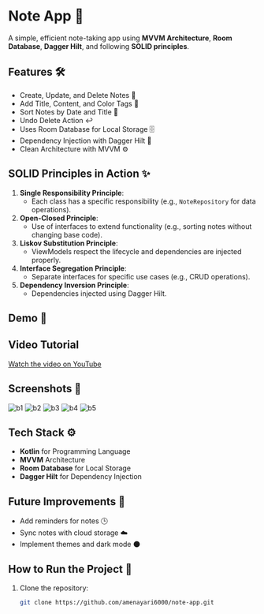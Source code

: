 # Note App 📒

A simple, efficient note-taking app using **MVVM Architecture**, **Room Database**, **Dagger Hilt**, and following **SOLID principles**.  

## Features 🛠️
- Create, Update, and Delete Notes 📝
- Add Title, Content, and Color Tags 🎨
- Sort Notes by Date and Title 📅
- Undo Delete Action ↩️
- Uses Room Database for Local Storage 🗄️
- Dependency Injection with Dagger Hilt 🔗
- Clean Architecture with MVVM ⚙️

## SOLID Principles in Action ✨
1. **Single Responsibility Principle**: 
   - Each class has a specific responsibility (e.g., `NoteRepository` for data operations).
2. **Open-Closed Principle**: 
   - Use of interfaces to extend functionality (e.g., sorting notes without changing base code).
3. **Liskov Substitution Principle**: 
   - ViewModels respect the lifecycle and dependencies are injected properly.
4. **Interface Segregation Principle**: 
   - Separate interfaces for specific use cases (e.g., CRUD operations).
5. **Dependency Inversion Principle**: 
   - Dependencies injected using Dagger Hilt.

## Demo 🎥
## Video Tutorial

[Watch the video on YouTube](https://youtu.be/yj_Y6UBHgH8?si=wt8L6xLtqYdan8cV)


## Screenshots 📸
![b1](https://github.com/user-attachments/assets/21b047ee-1c10-477c-a02c-2a7e28aea64a)
![b2](https://github.com/user-attachments/assets/93708a9c-7331-4a06-8c90-61d23aa4abbe)
![b3](https://github.com/user-attachments/assets/355f434b-1270-49e8-a9c5-cca12179f234)
![b4](https://github.com/user-attachments/assets/c324f313-925d-49eb-8f59-a8ff57271e95)
![b5](https://github.com/user-attachments/assets/dbaa25f6-735c-49d9-85c2-2708a2e19a33)


## Tech Stack ⚙️
- **Kotlin** for Programming Language  
- **MVVM** Architecture  
- **Room Database** for Local Storage  
- **Dagger Hilt** for Dependency Injection  

## Future Improvements 🔮
- Add reminders for notes 🕒  
- Sync notes with cloud storage ☁️  
- Implement themes and dark mode 🌑  

## How to Run the Project 🚀
1. Clone the repository:
   ```bash
   git clone https://github.com/amenayari6000/note-app.git
